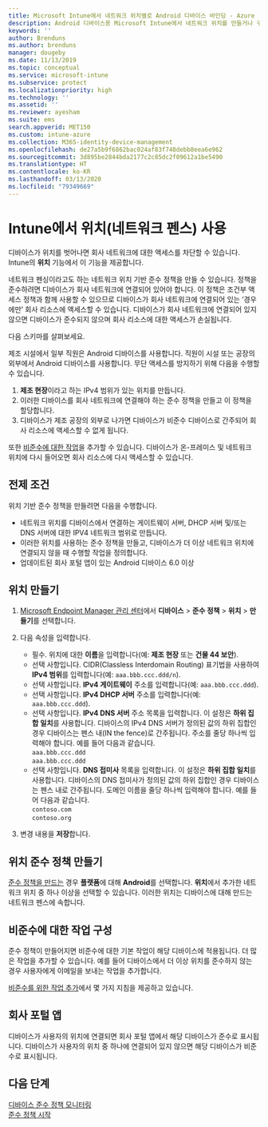 ```yaml
---
title: Microsoft Intune에서 네트워크 위치별로 Android 디바이스 바인딩 - Azure | Microsoft Docs
description: Android 디바이스용 Microsoft Intune에서 네트워크 위치를 만들거나 구성합니다. 디바이스의 네트워크 위치를 기반으로 하여 디바이스를 비준수로 표시할 수 있습니다. 디바이스가 네트워크 위치 외부로 나가면 회사 리소스에 대한 액세스를 차단할 수 있습니다.
keywords: ''
author: Brenduns
ms.author: brenduns
manager: dougeby
ms.date: 11/13/2019
ms.topic: conceptual
ms.service: microsoft-intune
ms.subservice: protect
ms.localizationpriority: high
ms.technology: ''
ms.assetid: ''
ms.reviewer: ayesham
ms.suite: ems
search.appverid: MET150
ms.custom: intune-azure
ms.collection: M365-identity-device-management
ms.openlocfilehash: de27a5b9f6862bac024af83f748debb8eea6e962
ms.sourcegitcommit: 3d895be2844bda2177c2c85dc2f09612a1be5490
ms.translationtype: HT
ms.contentlocale: ko-KR
ms.lasthandoff: 03/13/2020
ms.locfileid: "79349669"
---
```

# <a name="use-locations-network-fence-in-intune"></a>Intune에서 위치(네트워크 펜스) 사용

디바이스가 위치를 벗어나면 회사 네트워크에 대한 액세스를 차단할 수 있습니다. Intune의 **위치** 기능에서 이 기능을 제공합니다. 

네트워크 펜싱이라고도 하는 네트워크 위치 기반 준수 정책을 만들 수 있습니다. 정책을 준수하려면 디바이스가 회사 네트워크에 연결되어 있어야 합니다. 이 정책은 조건부 액세스 정책과 함께 사용할 수 있으므로 디바이스가 회사 네트워크에 연결되어 있는 ‘경우에만’ 회사 리소스에 액세스할 수 있습니다.  디바이스가 회사 네트워크에 연결되어 있지 않으면 디바이스가 준수되지 않으며 회사 리소스에 대한 액세스가 손실됩니다.

다음 스키마를 살펴보세요.

제조 시설에서 일부 직원은 Android 디바이스를 사용합니다. 직원이 시설 또는 공장의 외부에서 Android 디바이스를 사용합니다. 무단 액세스를 방지하기 위해 다음을 수행할 수 있습니다.

1. **제조 현장**이라고 하는 IPv4 범위가 있는 위치를 만듭니다.
2. 이러한 디바이스를 회사 네트워크에 연결해야 하는 준수 정책을 만들고 이 정책을 할당합니다.
3. 디바이스가 제조 공장의 외부로 나가면 디바이스가 비준수 디바이스로 간주되어 회사 리소스에 액세스할 수 없게 됩니다.

또한 [비준수에 대한 작업](#configure-the-actions-for-noncompliance)을 추가할 수 있습니다. 디바이스가 온-프레미스 및 네트워크 위치에 다시 들어오면 회사 리소스에 다시 액세스할 수 있습니다.

## <a name="prerequisites"></a>전제 조건

위치 기반 준수 정책을 만들려면 다음을 수행합니다.

- 네트워크 위치를 디바이스에서 연결하는 게이트웨이 서버, DHCP 서버 및/또는 DNS 서버에 대한 IPV4 네트워크 범위로 만듭니다.
- 이러한 위치를 사용하는 준수 정책을 만들고, 디바이스가 더 이상 네트워크 위치에 연결되지 않을 때 수행할 작업을 정의합니다.
- 업데이트된 회사 포털 앱이 있는 Android 디바이스 6.0 이상

## <a name="create-a-location"></a>위치 만들기

1. [Microsoft Endpoint Manager 관리 센터](https://go.microsoft.com/fwlink/?linkid=2109431)에서 **디바이스** > **준수 정책** > **위치** > **만들기**를 선택합니다.

2. 다음 속성을 입력합니다.  

   - 필수. 위치에 대한 **이름**을 입력합니다(예: **제조 현장** 또는 **건물 44 보안**).
   - 선택 사항입니다. CIDR(Classless Interdomain Routing) 표기법을 사용하여 **IPv4 범위**를 입력합니다(예: `aaa.bbb.ccc.ddd/n`).
   - 선택 사항입니다. **IPv4 게이트웨이** 주소를 입력합니다(예: `aaa.bbb.ccc.ddd`).
   - 선택 사항입니다. **IPv4 DHCP 서버** 주소를 입력합니다(예: `aaa.bbb.ccc.ddd`).
   - 선택 사항입니다. **IPv4 DNS 서버** 주소 목록을 입력합니다. 이 설정은 **하위 집합 일치**를 사용합니다. 디바이스의 IPv4 DNS 서버가 정의된 값의 하위 집합인 경우 디바이스는 펜스 내(IN the fence)로 간주됩니다. 주소를 줄당 하나씩 입력해야 합니다. 예를 들어 다음과 같습니다.  
     `aaa.bbb.ccc.ddd`  
     `aaa.bbb.ccc.ddd`
   - 선택 사항입니다. **DNS 접미사** 목록을 입력합니다. 이 설정은 **하위 집합 일치**를 사용합니다. 디바이스의 DNS 접미사가 정의된 값의 하위 집합인 경우 디바이스는 펜스 내로 간주됩니다. 도메인 이름을 줄당 하나씩 입력해야 합니다. 예를 들어 다음과 같습니다.  
     `contoso.com`  
     `contoso.org`

3. 변경 내용을 **저장**합니다.

## <a name="create-the-location-compliance-policy"></a>위치 준수 정책 만들기

[준수 정책을 만드는](create-compliance-policy.md) 경우 **플랫폼**에 대해 **Android**를 선택합니다. **위치**에서 추가한 네트워크 위치 중 하나 이상을 선택할 수 있습니다. 이러한 위치는 디바이스에 대해 만드는 네트워크 펜스에 속합니다.

## <a name="configure-the-actions-for-noncompliance"></a>비준수에 대한 작업 구성

준수 정책이 만들어지면 비준수에 대한 기본 작업이 해당 디바이스에 적용됩니다. 더 많은 작업을 추가할 수 있습니다. 예를 들어 디바이스에서 더 이상 위치를 준수하지 않는 경우 사용자에게 이메일을 보내는 작업을 추가합니다.

[비준수를 위한 작업 추가](actions-for-noncompliance.md)에서 몇 가지 지침을 제공하고 있습니다.

## <a name="company-portal-app"></a>회사 포털 앱

디바이스가 사용자의 위치에 연결되면 회사 포털 앱에서 해당 디바이스가 준수로 표시됩니다. 디바이스가 사용자의 위치 중 하나에 연결되어 있지 않으면 해당 디바이스가 비준수로 표시됩니다.

## <a name="next-steps"></a>다음 단계

[디바이스 준수 정책 모니터링](compliance-policy-monitor.md)  
[준수 정책 시작](device-compliance-get-started.md)
